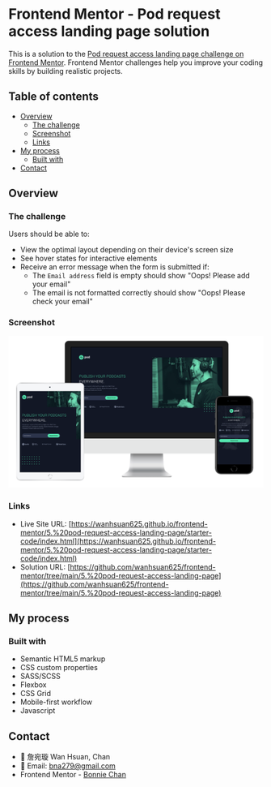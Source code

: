 # Frontend Mentor - Pod request access landing page solution

This is a solution to the [Pod request access landing page challenge on Frontend Mentor](https://www.frontendmentor.io/challenges/pod-request-access-landing-page-eyTmdkLSG). Frontend Mentor challenges help you improve your coding skills by building realistic projects. 

## Table of contents

- [Overview](#overview)
  - [The challenge](#the-challenge)
  - [Screenshot](#screenshot)
  - [Links](#links)
- [My process](#my-process)
  - [Built with](#built-with)
- [Contact](#contact)

## Overview

### The challenge

Users should be able to:

- View the optimal layout depending on their device's screen size
- See hover states for interactive elements
- Receive an error message when the form is submitted if:
  - The `Email address` field is empty should show "Oops! Please add your email"
  - The email is not formatted correctly should show "Oops! Please check your email"

### Screenshot

![](./screenshot.png)

### Links

- Live Site URL: [https://wanhsuan625.github.io/frontend-mentor/5.%20pod-request-access-landing-page/starter-code/index.html](https://wanhsuan625.github.io/frontend-mentor/5.%20pod-request-access-landing-page/starter-code/index.html)
- Solution URL: [https://github.com/wanhsuan625/frontend-mentor/tree/main/5.%20pod-request-access-landing-page](https://github.com/wanhsuan625/frontend-mentor/tree/main/5.%20pod-request-access-landing-page)

## My process

### Built with

- Semantic HTML5 markup
- CSS custom properties
- SASS/SCSS
- Flexbox
- CSS Grid
- Mobile-first workflow
- Javascript

## Contact

- :woman: 詹宛璇 Wan Hsuan, Chan
- :e-mail: Email: bna279@gmail.com
- Frontend Mentor - [Bonnie Chan](https://www.frontendmentor.io/profile/wanhsuan625?_blank)

